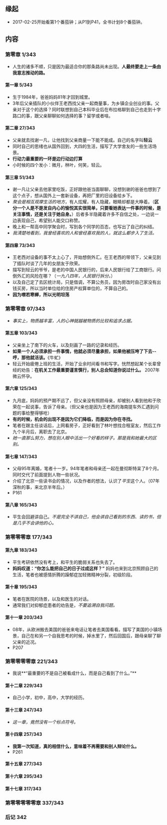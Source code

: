 ##  缘起
+ 2017-02-25开始看第1个番茄钟；从P1到P41，全书计划8个番茄钟。

##  内容
###  第零章  1/343
+ 人生的诸多不顺，只是因为最适合你的那条路尚未出现。**人最终要走上一条由我意志推动的路。**

####  第一章  5/343
+ 生于1984年，爸爸妈妈81年才回到城里。
+ 3年后父亲插队的小伙伴王老西找父亲一起商量事，为乡镇企业创业的事。父亲对于这个的选择？同时联想到自己本科毕业后在布拉格聊到自己也走到十字路口的事，跟父亲聊聊如何选择的事？留学或者啥。

####  第二章 27/343
+ 父亲就去找谢一凡，让他找到父亲商量一下能不能成。自己的名字叫**轻云** 
+ 同时自己的思绪也从国外回到，大四的生活，描写了大学舍友的一些生活场景。
+ **行动力最重要的一环是边行动边打算**
+ 小时候的四个发小：微月，林叶，何笑，轻云。

####  第三章 51/343
+ 谢一凡让父亲去他家里吃饭，正好跟他爸当面聊聊，没想到谢的爸爸也想到了这个点子，想从国外上一套新设备，再把厂里的旧设备给乡下。
+ *聚会是相互观摩生活的地方*，有人炫耀，有人隐藏，眼睛却都是大睁着。（**区分一个人是不是发自内心的愉悦其实很简单，只要看她表达一件事的时候，是关注事情，还是关注于她自身。**）后者多半隐藏着许多不自信之处，一边说一边表现自己，希望别人能交口称赞。
+ 晚上和一帮高中同学聚会时，写到各个同学的百态，也写出了自己的纠结。
+ *我清楚地看到，我曾经喜欢的人和曾经喜欢我的人，就这么都步入了生活。*

####  第四章 73/343
+ 王老西对设备的事不太上心了，开始想倒外汇。在王老西的带领下，父亲见到了插队时谈了几年的女朋友于欣荣。
+ 描写到轻云的爷爷，是老的中国人民银行的，后来人民银行给了工商银行。问倒外汇的风险在哪？（*一九八四年，人民银行拆分。*）
+ 以及自己定了去区统计局，只是借调，不算公务员，因为房改时自己家没有出钱买房，所以当时单位给的住房产权算单位的，不算自己的。
+ **因为噤若寒蝉，所以光明坦荡**

###  第零零章 97/343
+ *事实上，物质越丰富，人的心神就越被物质的比较和追求占据。*

####  第五章 103/343
+ 父亲坐上了南下的火车，以及刻画了一路的记录和经历。
+ **如果一个人必须承担一件事情，他就必须尽量承担，如果他被压垮了下去--哼，那他就活该。**《牛虻》
+ 轻云开始疲倦上班的生活，开始了业余时间看书和写字。恍然想起某个长辈曾经的劝告：**在机关工作最重要谨言慎行，别人总会知道你说过什么。** 2007年微云怀孕。

####  第六章 125/343
+ 九月底，妈妈的预产期不远了，但父亲没有照顾母亲，却被别人看到他和于欣荣在一起说事，告诉了母亲。（但父亲也是因为王老西的海南提车外汇遇到问题的事给整得够呛）
+ **有的时候，机会的出现不是因为它们降临，而是因为你在寻找。**
+ 笔者在跟主任谈话后，上网看房子，正好看到了林叶想找合租室友，然后工作九个半月后，离职去了北京。
+ *她一直那么努力，想在别人眼中活出一个好看的样子。那是我和她最大的区别。*

####  第七章 147/343
+ 父母95年离婚，笔者十一岁。94年笔者和母亲还一起在曼彻斯特呆了8个月。同时交代了前面提到人物一些状况。
+ 介绍了北京一些读书会的情况，以及作者的想法，认识了*平生*这个人。（07年深秋的事，来北京半年后。）
+ P161

####  第八章 165/343
+ 平生会回避讲自己。*不是完全不讲自己，他会讲自己看到的东西、读的书，但是几乎不会讲他的心。*

###  第零零零章 177/343

####  第九章 183/343
+ 平生考研依然没有考上，和平生的脆弱关系也失去了。
+ **妈妈叹道：“你怎么能把自己的日子过成这样？”** 妈妈也来到北京照顾自己的生活，笔者也被感情折腾的躁郁症加轻微精神分裂，初级阶段。

####  第十章 195/343
+ 笔者在医院的场景，以及和医生的对话。
+ 通常我们对抑郁症患者的劝告是，*不要追溯自我问题。*

####  第十一章 203/343
+ 08年，从欧洲搬去美国的爸爸来电话让笔者去美国看看。描写了美国的小镇场景，自己在和另一个自我思考的时候，掉水里了，然后回国后，跟母亲聊了聊父亲的近况。
+ P207

###  第零零零零章 221/343
+ 我说**“最重要的不是自己被看成什么，而是自己看到了什么。”**

####  第十二章 229/343
+ 自己小学，初中，高中，大学的经历。

####  第十三章 247/343
+ *这一章，竟然没有一个标点符号。*

####  第十四章 257/343
+ **我第一次知道，真的相信什么，意味着不再需要和别人辩论什么。**
+ P261

####  第十五章 277/343

####  第十六章 295/343

####  第十七章 317/343

###  第零零零零零章 337/343

###  后记  342